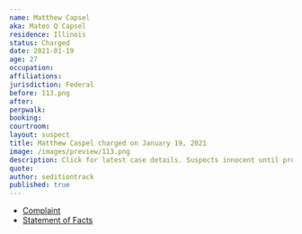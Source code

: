 ```yaml
---
name: Matthew Capsel
aka: Mateo Q Capsel
residence: Illinois
status: Charged
date: 2021-01-19
age: 27
occupation:
affiliations:
jurisdiction: Federal
before: 113.png
after:
perpwalk:
booking:
courtroom:
layout: suspect
title: Matthew Caspel charged on January 19, 2021
image: /images/preview/113.png
description: Click for latest case details. Suspects innocent until proven guilty.
quote:
author: seditiontrack
published: true
---
```


- [Complaint](https://www.justice.gov//file/1360776/download)
- [Statement of Facts](https://www.justice.gov//file/1360776/download)
